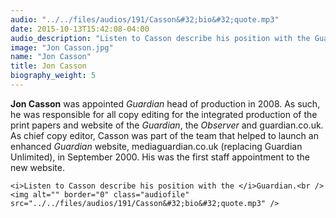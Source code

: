 ```yaml
---
audio: "../../files/audios/191/Casson&#32;bio&#32;quote.mp3"
date: 2015-10-13T15:42:08-04:00
audio_description: "Listen to Casson describe his position with the Guardian."
image: "Jon Casson.jpg"
name: "Jon Casson"
title: Jon Casson
biography_weight: 5
---
```


<strong>Jon Casson</strong> was appointed <em>Guardian </em>head of production in 2008. 
As such, he was responsible for all copy editing for the integrated production of the 
print papers and website of the <em>Guardian</em>, the <em>Observer</em> and guardian.co.uk. 
As chief copy editor, Casson was part of the team that helped to launch an enhanced <em>Guardian</em> 
website, mediaguardian.co.uk (replacing Guardian Unlimited), in September 2000. His was the first staff 
appointment to the new website.

	<i>Listen to Casson describe his position with the </i>Guardian.<br />
	<img alt="" border="0" class="audiofile" src="../../files/audios/191/Casson&#32;bio&#32;quote.mp3" />

